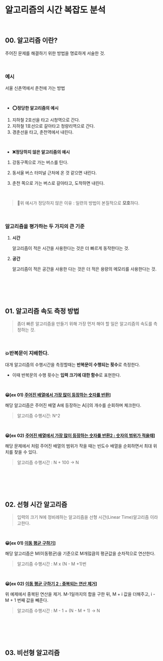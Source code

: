 # 알고리즘의 시간 복잡도 분석

</br>

## 00. 알고리즘 이란?

주어진 문제를 해결하기 위한 방법을 명료하게 서술한 것.

</br>

### 예시

서울 신촌역에서 춘천에 가는 방법  

</br>

- **⭕정당한 알고리즘의 예시**

1. 지하철 2호선을 타고 시청역으로 간다.
2. 지하철 1호선으로 갈아타고 청량리역으로 간다.
3. 경춘선을 타고, 춘천역에서 내린다.

</br>

- **❌정당하지 않은 알고리즘의 예시**

1. 강동구쪽으로 가는 버스를 탄다.

2. 동서울 버스 터미널 근처에 온 것 같으면 내린다.

3. 춘천 쪽으로 가는 버스로 갈아타고, 도착하면 내린다.

   </br>

>  🔅위 예시가 정당하지 않은 이유 : 일련의 방법이 본질적으로 **모호**하다.

</br>

### 알고리즘을 평가하는 두 가지의 큰 기준

1. **시간**

   알고리즘이 적은 시간을 사용한다는 것은 더 빠르게 동작한다는 것.

2. **공간**

   알고리즘이 적은 공간을 사용한 다는 것은 더 적은 용량의 메모리를 사용한다는 것.
   
   </br>
   
   </br>
   
   </br>
   
   </br>

## 01. 알고리즘 속도 측정 방법

> 좀더 빠른 알고리즘을 만들기 위해 가장 먼저 해야 할 일은 알고리즘의 속도를 측정하는 것.

</br>

### 💥반복문이 지배한다.

대개 알고리즘의 수행시간을 측정할때는 **반복문이 수행되는 횟수**로 측정한다.

- 이때 반복문의 수행 횟수는 **입력 크기에 대한 함수**로 표현한다.

</br>

**😀[ex 01) [주어진 배열에서 가장 많이 등장하는 숫자를 반환](https://github.com/coke05288/Algorithm/tree/master/Algo-Study/01.Algorithm-Problem-Solving-Strategy/01-01-Time_complexity_analysis/01-01-01-Introduction/01-01-01-가장많은수.cpp)]**

해당 알고리즘은 주어진 배열 A에 등장하는 A[i]의 개수를 순회하며 체크한다.

> 알고리즘 수행시간: N^2

</br>

**😀[ex 02) [주어진 배열에서 가장 많이 등장하는 숫자를 반환2 : 숫자의 범위가 적을때](https://github.com/coke05288/Algorithm/blob/master/Algo-Study/01.Algorithm-Problem-Solving-Strategy/01-01-Time_complexity_analysis/01-01-01-Introduction/01-01-01-가장많은수2.cpp)]**

해당 문제에서 처럼 주어진 배열의 범위가 작을 때는 빈도수 배열을 순회하면서 최대 위치를 찾을 수 있다.

> 알고리즘 수행시간 : N + 100 -> N

</br>

</br>

</br>

</br>

## 02. 선형 시간 알고리즘

> 입력의 크기 N에 정비례하는 알고리즘을 선형 시간(Linear Time)알고리즘 이라고한다.

</br>

**😀[ex 01) [이동 평균 구하기](https://github.com/coke05288/Algorithm/tree/master/Algo-Study/01.Algorithm-Problem-Solving-Strategy/01-01-Time_complexity_analysis/01-01-02-Linear_time_Algorithm/01-01-02-이동평균.cpp)]**

해당 알고리즘은 M(이동평균)을 기준으로 M개많큼의 평균값을 순차적으로 연산한다.

> 알고리즘 수행시간 : M x (N - M +1)번

</br>

**😀[ex 02) [이동 평균 구하기 2 : 중복되는 연산 제거](https://github.com/coke05288/Algorithm/tree/master/Algo-Study/01.Algorithm-Problem-Solving-Strategy/01-01-Time_complexity_analysis/01-01-02-Linear_time_Algorithm/01-01-02-이동평균2.cpp)]**

위 예제에서 중복된 연산을 제거.  M-1일까지의 합을 구한 뒤, M + i 값을 더해주고, i - M + 1 번째 값을 빼준다.

> 알고리즘 수행시간 : M - 1 + (N - M + 1) -> N

</br>

</br>

</br>

</br>

## 03. 비선형 알고리즘

> 

